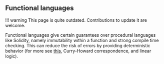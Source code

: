 ## Functional languages

!!! warning
    This page is quite outdated. Contributions to update it are welcome. 



Functional languages give certain guarantees over procedural languages like Solidity, namely immutability within a function and strong compile time checking. This can reduce the risk of errors by providing deterministic behavior (for more see [this](https://plus.google.com/u/0/events/cmqejp6d43n5cqkdl3iu0582f4k), Curry-Howard correspondence, and linear logic).
